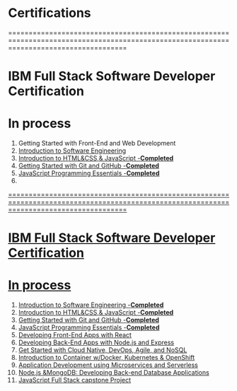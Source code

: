 # Certifications
=========================================================================================================================================
# IBM Full Stack Software Developer Certification
#
# In process
  1. Getting Started with Front-End and Web Development  <a href="https://www.coursera.org/account/accomplishments/verify/222STQU5ZFF7" target="_blank" rel="noreferrer">
  2. Introduction to Software Engineering <a href="https://www.github.com/Nunejai" target="_blank" rel="noreferrer">
  2. Introduction to HTML&CSS,& JavaScript  -**Completed**
  3. Getting Started with Git and GitHub  -**Completed**
  4. JavaScript Programming Essentials  -**Completed**
  5. 


     
=========================================================================================================================================
# IBM Full Stack Software Developer Certification
#
# In process
  1. Introduction to Software Engineering -**Completed**
  2. Introduction to HTML&CSS,& JavaScript  -**Completed**
  3. Getting Started with Git and GitHub  -**Completed**
  4. JavaScript Programming Essentials  -**Completed**
  5. Developing Front-End Apps with React
  6. Developing Back-End Apps with Node.js and Express
  7. Get Started with Cloud Native, DevOps, Agile, and NoSQL
  8. Introduction to Container w/Docker, Kubernetes & OpenShift
  9. Application Development using Microservices and Serverless
  10. Node.js &MongoDB: Developing Back-end Database Applications
  11. JavaScript Full Stack capstone Project

